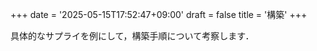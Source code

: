 +++
date = '2025-05-15T17:52:47+09:00'
draft = false
title = '構築'
+++

具体的なサプライを例にして，構築手順について考察します．

